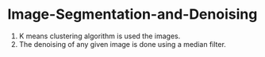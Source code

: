 # Image-Segmentation-and-Denoising

1) K means clustering algorithm is used the images.
2) The denoising of any given image is done using a median filter.
